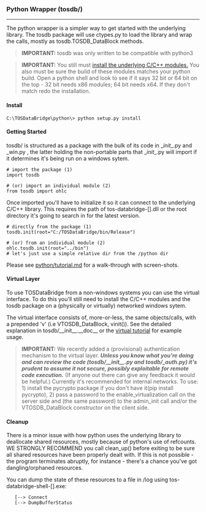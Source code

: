 ### Python Wrapper (tosdb/)
- - -

The python wrapper is a simpler way to get started with the underlying library. The tosdb package will use ctypes.py to load the library and wrap the calls, mostly as tosdb.TOSDB_DataBlock methods. 

> **IMPORTANT:** tosdb was only written to be compatible with python3

> **IMPORTANT:** You still must [install the underlying C/C++ modules.](README_INSTALL.md) You also must be sure the build of these modules matches your python build. Open a python shell and look to see if it says 32 bit or 64 bit on the top - 32 bit needs x86 modules; 64 bit needs x64. If they don't match redo the installation.

#### Install

`C:\TOSDataBridge\python\> python setup.py install`

#### Getting Started

tosdb/ is structured as a package with the bulk of its code in \__init__.py and \_win.py , the latter holding the non-portable parts that \__init__.py will import if it determines it's being run on a windows sytem. 
```
# import the package (1)
import tosdb

# (or) import an individual module (2)
from tosdb import ohlc
```

Once imported you'll have to initialize it so it can connect to the underlying C/C++ library. This requires the path of tos-databridge-[].dll or the root directory it's going to search in for the latest version. 

```
# directly from the package (1)
tosdb.init(root="C:/TOSDataBridge/bin/Release")

# (or) from an individual module (2)
ohlc.tosdb.init(root="../bin")
# let's just use a simple relative dir from the /python dir
```

Please see [python/tutorial.md](./python/tutorial.md) for a walk-through with screen-shots.

#### Virtual Layer

To use TOSDataBridge from a non-windows systems you can use the virtual interface. To do this you'll still need to install the C/C++ modules and the tosdb package on a (physically or virtually) networked windows sytem.

The virtual interface consists of, more-or-less, the same objects/calls, with a prepended 'v' (i.e VTOSDB_DataBlock, vinit()). See the detailed explanation in tosdb/\_\_init\_\_.\_\_doc\_\_ or the [virtual tutorial](./python/virtualization_tutorial.md) for example usage.

> **IMPORTANT:** We recently added a (provisional) authentication mechanism to the virtual layer. ***Unless you know what you're doing and can review the code (tosdb/\_\_init\_\_.py and tosdb/\_auth.py) it's prudent to assume it not secure, possibly exploitable for remote code execution.*** (If anyone out there can give any feedback it would be helpful.) Currently it's recommended for internal networks. To use: 1) install the pycrypto package if you don't have it(pip install pycrypto), 2) pass a password to the enable_virtualization call on the server side and (the same password) to the admin_init call and/or the VTOSDB_DataBlock constructor on the client side.   

#### Cleanup

There is a minor issue with how python uses the underlying library to deallocate shared resources, mostly because of python's use of refcounts. WE STRONGLY RECOMMEND you call clean_up() before exiting to be sure all shared resources have been properly dealt with. If this is not possible - the program terminates abruptly, for instance - there's a chance you've got dangling/orphaned resources. 

You can dump the state of these resources to a file in /log using tos-databridge-shell-[].exe: 
``` 
   [--> Connect
   [--> DumpBufferStatus
```
